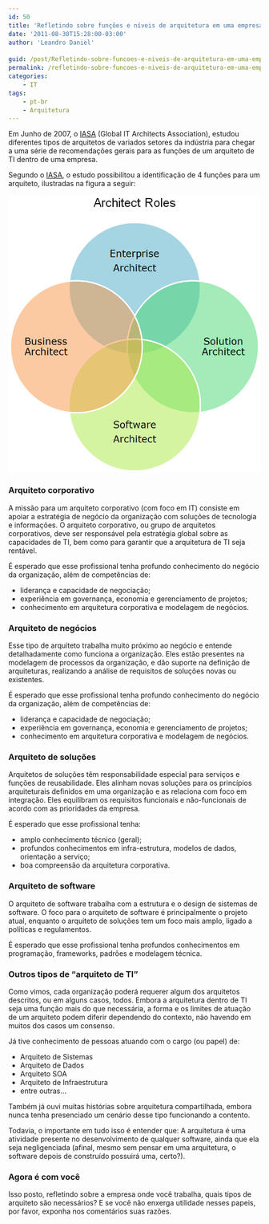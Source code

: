 ```yaml
---
id: 50
title: 'Refletindo sobre funções e níveis de arquitetura em uma empresa'
date: '2011-08-30T15:28:00-03:00'
author: 'Leandro Daniel'

guid: /post/Refletindo-sobre-funcoes-e-niveis-de-arquitetura-em-uma-empresa.aspx
permalink: /refletindo-sobre-funcoes-e-niveis-de-arquitetura-em-uma-empresa/
categories:
    - IT
tags:
    - pt-br
    - Arquitetura
---
```


Em Junho de 2007, o [IASA](http://www.iasahome.org) (Global IT Architects Association), estudou diferentes tipos de arquitetos de variados setores da indústria para chegar a uma série de recomendações gerais para as funções de um arquiteto de TI dentro de uma empresa.

Segundo o [IASA](http://www.iasahome.org), o estudo possibilitou a identificação de 4 funções para um arquiteto, ilustradas na figura a seguir:

![](/assets/pics/ArchitectRoles.png)

### Arquiteto corporativo

A missão para um arquiteto corporativo (com foco em IT) consiste em apoiar a estratégia de negócio da organização com soluções de tecnologia e informações. O arquiteto corporativo, ou grupo de arquitetos corporativos, deve ser responsável pela estratégia global sobre as capacidades de TI, bem como para garantir que a arquitetura de TI seja rentável.

É esperado que esse profissional tenha profundo conhecimento do negócio da organização, além de competências de:

- liderança e capacidade de negociação;
- experiência em governança, economia e gerenciamento de projetos;
- conhecimento em arquitetura corporativa e modelagem de negócios.

### Arquiteto de negócios

Esse tipo de arquiteto trabalha muito próximo ao negócio e entende detalhadamente como funciona a organização. Eles estão presentes na modelagem de processos da organização, e dão suporte na definição de arquiteturas, realizando a análise de requisitos de soluções novas ou existentes.

É esperado que esse profissional tenha profundo conhecimento do negócio da organização, além de competências de:

- liderança e capacidade de negociação;
- experiência em governança, economia e gerenciamento de projetos;
- conhecimento em arquitetura corporativa e modelagem de negócios.

### Arquiteto de soluções

Arquitetos de soluções têm responsabilidade especial para serviços e funções de reusabilidade. Eles alinham novas soluções para os princípios arquiteturais definidos em uma organização e as relaciona com foco em integração. Eles equilibram os requisitos funcionais e não-funcionais de acordo com as prioridades da empresa.

É esperado que esse profissional tenha:

- amplo conhecimento técnico (geral);
- profundos conhecimentos em infra-estrutura, modelos de dados, orientação a serviço;
- boa compreensão da arquitetura corporativa.

### Arquiteto de software

O arquiteto de software trabalha com a estrutura e o design de sistemas de software. O foco para o arquiteto de software é principalmente o projeto atual, enquanto o arquiteto de soluções tem um foco mais amplo, ligado a políticas e regulamentos.

É esperado que esse profissional tenha profundos conhecimentos em programação, frameworks, padrões e modelagem técnica.

### Outros tipos de “arquiteto de TI”

Como vimos, cada organização poderá requerer algum dos arquitetos descritos, ou em alguns casos, todos. Embora a arquitetura dentro de TI seja uma função mais do que necessária, a forma e os limites de atuação de um arquiteto podem diferir dependendo do contexto, não havendo em muitos dos casos um consenso.

Já tive conhecimento de pessoas atuando com o cargo (ou papel) de:

- Arquiteto de Sistemas
- Arquiteto de Dados
- Arquiteto SOA
- Arquiteto de Infraestrutura
- entre outras…

Também já ouvi muitas histórias sobre arquitetura compartilhada, embora nunca tenha presenciado um cenário desse tipo funcionando a contento.

Todavia, o importante em tudo isso é entender que: A arquitetura é uma atividade presente no desenvolvimento de qualquer software, ainda que ela seja negligenciada (afinal, mesmo sem pensar em uma arquitetura, o software depois de construído possuirá uma, certo?).

### Agora é com você

Isso posto, refletindo sobre a empresa onde você trabalha, quais tipos de arquiteto são necessários? E se você não enxerga utilidade nesses papeis, por favor, exponha nos comentários suas razões.
